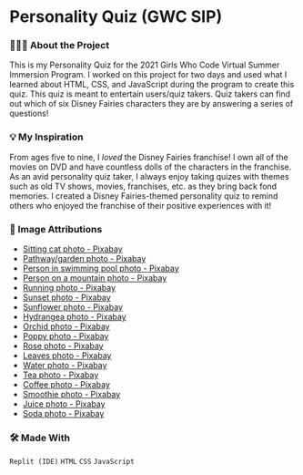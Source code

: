 # Personality Quiz (GWC SIP)

### 👩🏽‍💻 About the Project
This is my Personality Quiz for the 2021 Girls Who Code Virtual Summer Immersion Program. I worked on this project for two days and used what I learned about HTML, CSS, and JavaScript during the program to create this quiz. This quiz is meant to entertain users/quiz takers. Quiz takers can find out which of six Disney Fairies characters they are by answering a series of questions!

### 💡 My Inspiration
From ages five to nine, I *loved* the Disney Fairies franchise! I own all of the movies on DVD and have countless dolls of the characters in the franchise. As an avid personality quiz taker, I always enjoy taking quizes with themes such as old TV shows, movies, franchises, etc. as they bring back fond memories. I created a Disney Fairies-themed personality quiz to remind others who enjoyed the franchise of their positive experiences with it!

### 📸 Image Attributions
- [Sitting cat photo - Pixabay](https://pixabay.com/photos/cat-kitten-pets-animals-housecat-2934720/)
- [Pathway/garden photo - Pixabay](https://cdn.pixabay.com/photo/2017/05/06/14/13/pathway-2289978_960_720.jpg)
- [Person in swimming pool photo - Pixabay](https://cdn.pixabay.com/photo/2017/07/23/17/22/swimming-pool-2531950_960_720.jpg)
- [Person on a mountain photo - Pixabay](https://cdn.pixabay.com/photo/2016/03/09/09/43/person-1245959_960_720.jpg)
- [Running photo - Pixabay](https://cdn.pixabay.com/photo/2020/01/21/11/39/running-4782722_960_720.jpg)
- [Sunset photo - Pixabay](https://cdn.pixabay.com/photo/2016/11/22/19/13/sunset-1850105_960_720.jpg)
- [Sunflower photo - Pixabay](https://cdn.pixabay.com/photo/2016/08/28/23/24/sunflower-1627193_960_720.jpg)
- [Hydrangea photo - Pixabay](https://cdn.pixabay.com/photo/2016/11/23/00/36/hydrangeas-1851481_960_720.jpg)
- [Orchid photo - Pixabay](https://cdn.pixabay.com/photo/2020/11/28/16/04/orchid-5785114_960_720.jpg)
- [Poppy photo - Pixabay](https://cdn.pixabay.com/photo/2018/05/07/18/59/poppy-3381416_960_720.jpg)
- [Rose photo - Pixabay](https://cdn.pixabay.com/photo/2017/10/26/23/58/pink-2892821_960_720.jpg)
- [Leaves photo - Pixabay](https://cdn.pixabay.com/photo/2015/10/22/17/45/leaf-1001679_960_720.jpg)
- [Water photo - Pixabay](https://cdn.pixabay.com/photo/2017/05/08/20/41/water-2296444_960_720.jpg)
- [Tea photo - Pixabay](https://cdn.pixabay.com/photo/2017/05/30/12/19/tea-2356764_960_720.jpg)
- [Coffee photo - Pixabay](https://cdn.pixabay.com/photo/2015/05/31/10/54/coffee-791045_960_720.jpg) 
- [Smoothie photo - Pixabay](https://cdn.pixabay.com/photo/2016/05/26/19/49/strawberry-smoothie-1418212_960_720.jpg) 
- [Juice photo - Pixabay](https://cdn.pixabay.com/photo/2016/08/23/15/52/fresh-orange-juice-1614822_960_720.jpg)
- [Soda photo - Pixabay](https://cdn.pixabay.com/photo/2017/09/12/04/42/soft-drink-2741251_960_720.jpg)

### 🛠 Made With
`Replit (IDE)` `HTML` `CSS` `JavaScript`

